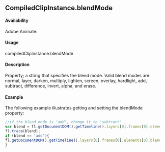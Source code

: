 ## CompiledClipInstance.blendMode

#### Availability

Adobe Animate.

#### Usage

compiledClipInstance.blendMode

#### Description

Property; a string that specifies the blend mode. Valid blend modes are: normal, layer, darken, multiply, lighten, screen, overlay, hardlight, add, subtract, difference, invert, alpha, and erase.

#### Example

The following example illustrates getting and setting the blendMode property:

```javascript
//if the blend mode is 'add', change it to 'subtract'
var blend = fl.getDocumentDOM().getTimeline().layers[0].frames[0].elements[0].blendMode;
fl.trace(blend);
if (blend == 'add'){
fl.getDocumentDOM().getTimeline().layers[0].frames[0].elements[0].blendMode = 'subtract';
}
```
